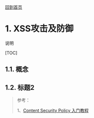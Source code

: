[回到首页](../README.md)

# 1. XSS攻击及防御

说明

[TOC]

## 1.1. 概念

## 1.2. 标题2

> 参考：
>
> 1、[Content Security Policy 入门教程](http://www.ruanyifeng.com/blog/2016/09/csp.html)
